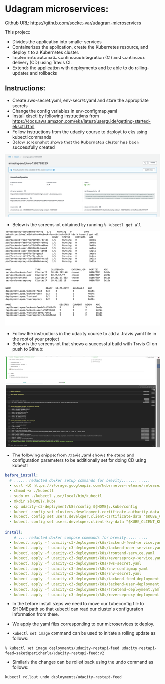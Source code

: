 # Udagram microservices:

Github URL: https://github.com/socket-var/udagram-microservices

This project:

- Divides the application into smaller services
- Containerizes the application, create the Kubernetes resource, and deploy it to a Kubernetes cluster.
- Implements automatic continuous integration (CI) and continuous delivery (CD) using Travis CI.
- Extends the application with deployments and be able to do rolling-updates and rollbacks

## Instructions:

- Create aws-secret.yaml, env-secret.yaml and store the appropriate secrets.
- Change the config variables in env-configmap.yaml
- Install eksctl by following instructions from https://docs.aws.amazon.com/eks/latest/userguide/getting-started-eksctl.html
- Follow instructions from the udacity course to deployt to eks using kubectl commands
- Below screenshot shows that the Kubernetes cluster has been successfully created:

![](./screenshots/eks_deployment.png)

- Below is the screenshot obtained by running `% kubectl get all`

![](./screenshots/kubectl_get_all.png)

- Follow the instructions in the udacity course to add a .travis.yaml file in the root of your project
- Below is the screenshot that shows a successful build with Travis CI on push to Github:

![](./screenshots/travis-ci.png)


- The following snippet from .travis.yaml shows the steps and configuration parameters to be additionally set for doing CD using kubectl:

```yaml
before_install:
  # .......redacted docker setup commands for brevity.............
  - curl -LO https://storage.googleapis.com/kubernetes-release/release/$(curl -s https://storage.googleapis.com/kubernetes-release/release/stable.txt)/bin/linux/amd64/kubectl
  - chmod +x ./kubectl
  - sudo mv ./kubectl /usr/local/bin/kubectl
  - mkdir ${HOME}/.kube
  - cp udacity-c3-deployment/k8s/config ${HOME}/.kube/config
  - kubectl config set clusters.development.certificate-authority-data "$KUBE_CLUSTER_CERTIFICATE"
  - kubectl config set users.developer.client-certificate-data "$KUBE_CLIENT_CERTIFICATE"
  - kubectl config set users.developer.client-key-data "$KUBE_CLIENT_KEY"

install:
    # .....redacted docker compose commands for brevity..........
  - kubectl apply -f udacity-c3-deployment/k8s/backend-feed-service.yaml
  - kubectl apply -f udacity-c3-deployment/k8s/backend-user-service.yaml
  - kubectl apply -f udacity-c3-deployment/k8s/frontend-service.yaml
  - kubectl apply -f udacity-c3-deployment/k8s/reverseproxy-service.yaml
  - kubectl apply -f udacity-c3-deployment/k8s/aws-secret.yaml
  - kubectl apply -f udacity-c3-deployment/k8s/env-configmap.yaml
  - kubectl apply -f udacity-c3-deployment/k8s/env-secret.yaml
  - kubectl apply -f udacity-c3-deployment/k8s/backend-feed-deployment.yaml
  - kubectl apply -f udacity-c3-deployment/k8s/backend-user-deployment.yaml
  - kubectl apply -f udacity-c3-deployment/k8s/frontend-deployment.yaml
  - kubectl apply -f udacity-c3-deployment/k8s/reverseproxy-deployment.yaml
```

- In the before install steps we need to move our kubeconfig file to $HOME path so that kubectl can read our cluster's configuration information from there.

- We apply the yaml files corresponding to our microservices to deploy.


- `kubectl set image` command can be used to initiate a rolling update as follows:

```
% kubectl set image deployments/udacity-restapi-feed udacity-restapi-feed=sakethpericherla/udacity-restapi-feed:v2
```

- Similarly the changes can be rolled back using the undo command as follows:

```
kubectl rollout undo deployments/udacity-restapi-feed
```
